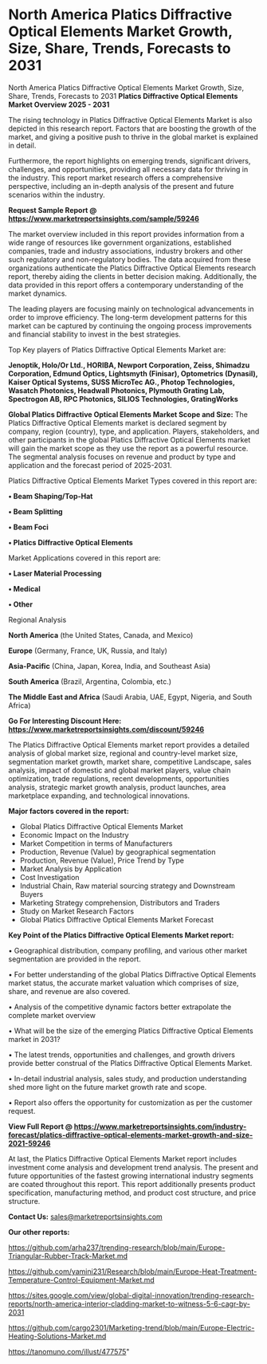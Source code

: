 # North America Platics Diffractive Optical Elements Market Growth, Size, Share, Trends, Forecasts to 2031
North America Platics Diffractive Optical Elements Market Growth, Size, Share, Trends, Forecasts to 2031
<Strong> Platics Diffractive Optical Elements Market Overview 2025 - 2031</strong>

The rising technology in Platics Diffractive Optical Elements Market is also depicted in this research report. Factors that are boosting the growth of the market, and giving a positive push to thrive in the global market is explained in detail.

Furthermore, the report highlights on emerging trends, significant drivers, challenges, and opportunities, providing all necessary data for thriving in the industry. This report market research offers a comprehensive perspective, including an in-depth analysis of the present and future scenarios within the industry.

<strong>Request Sample Report @ <a href=https://www.marketreportsinsights.com/sample/59246>https://www.marketreportsinsights.com/sample/59246</a></strong>

The market overview included in this report provides information from a wide range of resources like government organizations, established companies, trade and industry associations, industry brokers and other such regulatory and non-regulatory bodies. The data acquired from these organizations authenticate the Platics Diffractive Optical Elements research report, thereby aiding the clients in better decision making. Additionally, the data provided in this report offers a contemporary understanding of the market dynamics.

The leading players are focusing mainly on technological advancements in order to improve efficiency. The long-term development patterns for this market can be captured by continuing the ongoing process improvements and financial stability to invest in the best strategies.

Top Key players of Platics Diffractive Optical Elements Market are:

<strong>Jenoptik, Holo/Or Ltd., HORIBA, Newport Corporation, Zeiss, Shimadzu Corporation, Edmund Optics, Lightsmyth (Finisar), Optometrics (Dynasil), Kaiser Optical Systems, SUSS MicroTec AG., Photop Technologies, Wasatch Photonics, Headwall Photonics, Plymouth Grating Lab, Spectrogon AB, RPC Photonics, SILIOS Technologies, GratingWorks</strong>

<strong><b>Global Platics Diffractive Optical Elements Market Scope and Size:</b></strong>
The Platics Diffractive Optical Elements market is declared segment by company, region (country), type, and application. Players, stakeholders, and other participants in the global Platics Diffractive Optical Elements market will gain the market scope as they use the report as a powerful resource. The segmental analysis focuses on revenue and product by type and application and the forecast period of 2025-2031.

Platics Diffractive Optical Elements Market Types covered in this report are:

<strong>• Beam Shaping/Top-Hat

• Beam Splitting

• Beam Foci

• Platics Diffractive Optical Elements</strong>

Market Applications covered in this report are:

<strong>• Laser Material Processing

• Medical

• Other</strong> 

Regional Analysis

<strong>North America</strong> (the United States, Canada, and Mexico)

<strong>Europe</strong> (Germany, France, UK, Russia, and Italy)

<strong>Asia-Pacific</strong> (China, Japan, Korea, India, and Southeast Asia)

<strong>South America</strong> (Brazil, Argentina, Colombia, etc.)

<strong>The Middle East and Africa</strong> (Saudi Arabia, UAE, Egypt, Nigeria, and South Africa)

<strong>Go For Interesting Discount Here: <a href=https://www.marketreportsinsights.com/discount/59246>https://www.marketreportsinsights.com/discount/59246</a></strong>

The Platics Diffractive Optical Elements market report provides a detailed analysis of global market size, regional and country-level market size, segmentation market growth, market share, competitive Landscape, sales analysis, impact of domestic and global market players, value chain optimization, trade regulations, recent developments, opportunities analysis, strategic market growth analysis, product launches, area marketplace expanding, and technological innovations.

<strong><b>Major factors covered in the report:</b></strong>
<ul>
  <li>Global Platics Diffractive Optical Elements Market </li>
  <li>Economic Impact on the Industry</li>
  <li>Market Competition in terms of Manufacturers</li>
  <li>Production, Revenue (Value) by geographical segmentation</li>
  <li>Production, Revenue (Value), Price Trend by Type</li>
  <li>Market Analysis by Application</li>
  <li>Cost Investigation</li>
  <li>Industrial Chain, Raw material sourcing strategy and Downstream Buyers</li>
  <li>Marketing Strategy comprehension, Distributors and Traders</li>
  <li>Study on Market Research Factors</li>
  <li>Global Platics Diffractive Optical Elements Market Forecast</li>
</ul>

<strong><b>Key Point of the Platics Diffractive Optical Elements Market report:</b></strong>

• Geographical distribution, company profiling, and various other market segmentation are provided in the report.

• For better understanding of the global Platics Diffractive Optical Elements market status, the accurate market valuation which comprises of size, share, and revenue are also covered.

• Analysis of the competitive dynamic factors better extrapolate the complete market overview

• What will be the size of the emerging Platics Diffractive Optical Elements market in 2031?

• The latest trends, opportunities and challenges, and growth drivers provide better construal of the Platics Diffractive Optical Elements Market.

• In-detail industrial analysis, sales study, and production understanding shed more light on the future market growth rate and scope.

• Report also offers the opportunity for customization as per the customer request.

<strong><b>View Full Report @ <a href=https://www.marketreportsinsights.com/industry-forecast/platics-diffractive-optical-elements-market-growth-and-size-2021-59246>https://www.marketreportsinsights.com/industry-forecast/platics-diffractive-optical-elements-market-growth-and-size-2021-59246</a></b></strong>


At last, the Platics Diffractive Optical Elements Market report includes investment come analysis and development trend analysis. The present and future opportunities of the fastest growing international industry segments are coated throughout this report. This report additionally presents product specification, manufacturing method, and product cost structure, and price structure.

<strong>Contact Us:</strong>
sales@marketreportsinsights.com

<strong>Our other reports:</strong>

<a href=https://github.com/arha237/trending-research/blob/main/Europe-Triangular-Rubber-Track-Market.md>https://github.com/arha237/trending-research/blob/main/Europe-Triangular-Rubber-Track-Market.md</a>

<a href=https://github.com/yamini231/Research/blob/main/Europe-Heat-Treatment-Temperature-Control-Equipment-Market.md>https://github.com/yamini231/Research/blob/main/Europe-Heat-Treatment-Temperature-Control-Equipment-Market.md</a>

<a href=https://sites.google.com/view/global-digital-innovation/trending-research-reports/north-america-interior-cladding-market-to-witness-5-6-cagr-by-2031>https://sites.google.com/view/global-digital-innovation/trending-research-reports/north-america-interior-cladding-market-to-witness-5-6-cagr-by-2031</a>

<a href=https://github.com/cargo2301/Marketing-trend/blob/main/Europe-Electric-Heating-Solutions-Market.md>https://github.com/cargo2301/Marketing-trend/blob/main/Europe-Electric-Heating-Solutions-Market.md</a>

<a href=https://tanomuno.com/illust/477575>https://tanomuno.com/illust/477575</a>"
